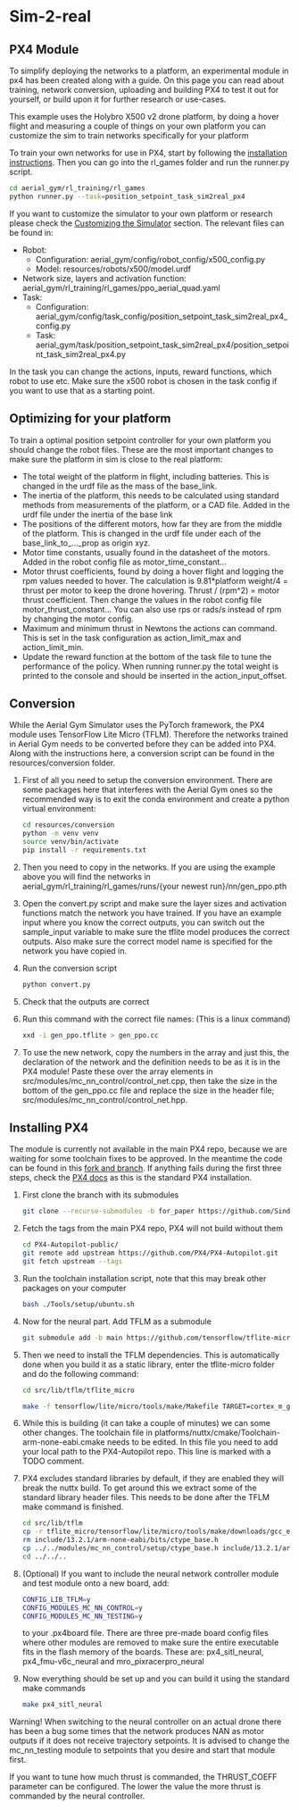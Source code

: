 # Sim-2-real

## PX4 Module
To simplify deploying the networks to a platform, an experimental module in px4 has been created along with a guide. On this page you can read about training, network conversion, uploading and building PX4 to test it out for yourself, or build upon it for further research or use-cases.

This example uses the Holybro X500 v2 drone platform, by doing a hover flight and measuring a couple of things on your own platform you can customize the sim to train networks specifically for your platform

To train your own networks for use in PX4, start by following the [installation instructions](./2_getting_started.md/#installation). Then you can go into the rl_games folder and run the runner.py script.

```bash
cd aerial_gym/rl_training/rl_games
python runner.py --task=position_setpoint_task_sim2real_px4
```

If you want to customize the simulator to your own platform or research please check the [Customizing the Simulator](./5_customization.md) section. The relevant files can be found in:

- Robot:
    - Configuration: aerial_gym/config/robot_config/x500_config.py
    - Model: resources/robots/x500/model.urdf
- Network size, layers and activation function: aerial_gym/rl_training/rl_games/ppo_aerial_quad.yaml
- Task:
    - Configuration: aerial_gym/config/task_config/position_setpoint_task_sim2real_px4_config.py
    - Task: aerial_gym/task/position_setpoint_task_sim2real_px4/position_setpoint_task_sim2real_px4.py

In the task you can change the actions, inputs, reward functions, which robot to use etc. Make sure the x500 robot is chosen in the task config if you want to use that as a starting point.

## Optimizing for your platform

To train a optimal position setpoint controller for your own platform you should change the robot files. These are the most important changes to make sure the platform in sim is close to the real platform:

- The total weight of the platform in flight, including batteries. This is changed in the urdf file as the mass of the base_link.
- The inertia of the platform, this needs to be calculated using standard methods from measurements of the platform, or a CAD file. Added in the urdf file under the inertia of the base link
- The positions of the different motors, how far they are from the middle of the platform. This is changed in the urdf file under each of the base_link_to_..._prop as origin xyz.
- Motor time constants, usually found in the datasheet of the motors. Added in the robot config file as motor_time_constant...
- Motor thrust coefficients, found by doing a hover flight and logging the rpm values needed to hover. The calculation is 9.81*platform weight/4 = thrust per motor to keep the drone hovering. Thrust / (rpm^2) = motor thrust coefficient. Then change the values in the robot config file motor_thrust_constant... You can also use rps or rads/s instead of rpm by changing the motor config.
- Maximum and minimum thrust in Newtons the actions can command. This is set in the task configuration as action_limit_max and action_limit_min.
- Update the reward function at the bottom of the task file to tune the performance of the policy. When running runner.py the total weight is printed to the console and should be inserted in the action_input_offset.

## Conversion
While the Aerial Gym Simulator uses the PyTorch framework, the PX4 module uses TensorFlow Lite Micro (TFLM). Therefore the networks trained in Aerial Gym needs to be converted before they can be added into PX4. Along with the instructions here, a conversion script can be found in the resources/conversion folder.

1. First of all you need to setup the conversion environment. There are some packages here that interferes with the Aerial Gym ones so the recommended way is to exit the conda environment and create a python virtual environment:

    ```bash
    cd resources/conversion
    python -m venv venv
    source venv/bin/activate
    pip install -r requirements.txt
    ```

1. Then you need to copy in the networks. If you are using the example above you will find the networks in aerial_gym/rl_training/rl_games/runs/{your newest run}/nn/gen_ppo.pth

1. Open the convert.py script and make sure the layer sizes and activation functions match the network you have trained. If you have an example input where you know the correct outputs, you can switch out the sample_input variable to make sure the tflite model produces the correct outputs. Also make sure the correct model name is specified for the network you have copied in.

1. Run the conversion script

    ```bash
    python convert.py
    ```

1. Check that the outputs are correct

1. Run this command with the correct file names: (This is a linux command)

    ```bash
    xxd -i gen_ppo.tflite > gen_ppo.cc
    ```

1. To use the new network, copy the numbers in the array and just this, the declaration of the network and the definition needs to be as it is in the PX4 module! Paste these over the array elements in src/modules/mc_nn_control/control_net.cpp, then take the size in the bottom of the gen_ppo.cc file and replace the size in the header file; src/modules/mc_nn_control/control_net.hpp.

## Installing PX4

The module is currently not available in the main PX4 repo, because we are waiting for some toolchain fixes to be approved. In the meantime the code can be found in this [fork and branch](https://github.com/SindreMHegre/PX4-Autopilot-public/tree/for_paper). If anything fails during the first three steps, check the [PX4 docs](https://docs.px4.io/v1.15/en/) as this is the standard PX4 installation.

1. First clone the branch with its submodules

    ```bash
    git clone --recurse-submodules -b for_paper https://github.com/SindreMHegre/PX4-Autopilot-public.git
    ```

1. Fetch the tags from the main PX4 repo, PX4 will not build without them

    ```bash
    cd PX4-Autopilot-public/
    git remote add upstream https://github.com/PX4/PX4-Autopilot.git
    git fetch upstream --tags
    ```

1. Run the toolchain installation script, note that this may break other packages on your computer

    ```bash
    bash ./Tools/setup/ubuntu.sh
    ```

1. Now for the neural part. Add TFLM as a submodule

    ```bash
    git submodule add -b main https://github.com/tensorflow/tflite-micro.git src/lib/tflm/tflite_micro/
    ```

1. Then we need to install the TFLM dependencies. This is automatically done when you build it as a static library, enter the tflite-micro folder and do the following command:

    ```bash
    cd src/lib/tflm/tflite_micro
    ```

    ```bash
    make -f tensorflow/lite/micro/tools/make/Makefile TARGET=cortex_m_generic TARGET_ARCH=cortex-m7 microlite
    ```

1. While this is building (it can take a couple of minutes) we can some other changes. The toolchain file in platforms/nuttx/cmake/Toolchain-arm-none-eabi.cmake needs to be edited. In this file you need to add your local path to the PX4-Autopilot repo. This line is marked with a TODO comment.

1. PX4 excludes standard libraries by default, if they are enabled they will break the nuttx build. To get around this we extract some of the standard library header files. This needs to be done after the TFLM make command is finished.

    ```bash
    cd src/lib/tflm
    cp -r tflite_micro/tensorflow/lite/micro/tools/make/downloads/gcc_embedded/arm-none-eabi/include/c++/13.2.1/ include
    rm include/13.2.1/arm-none-eabi/bits/ctype_base.h
    cp ../../modules/mc_nn_control/setup/ctype_base.h include/13.2.1/arm-none-eabi/bits/
    cd ../../..
    ```

1. (Optional) If you want to include the neural network controller module and test module onto a new board, add:

    ```bash
    CONFIG_LIB_TFLM=y
    CONFIG_MODULES_MC_NN_CONTROL=y
    CONFIG_MODULES_MC_NN_TESTING=y
    ```
    to your .px4board file. There are three pre-made board config files where other modules are removed to make sure the entire executable fits in the flash memory of the boards. These are: px4_sitl_neural, px4_fmu-v6c_neural and mro_pixracerpro_neural

1. Now everything should be set up and you can build it using the standard make commands

    ```bash
    make px4_sitl_neural
    ```

Warning! When switching to the neural controller on an actual drone there has been a bug some times that the network produces NAN as motor outputs if it does not receive trajectory setpoints. It is advised to change the mc_nn_testing module to setpoints that you desire and start that module first.

If you want to tune how much thrust is commanded, the THRUST_COEFF parameter can be configured. The lower the value the more thrust is commanded by the neural controller.